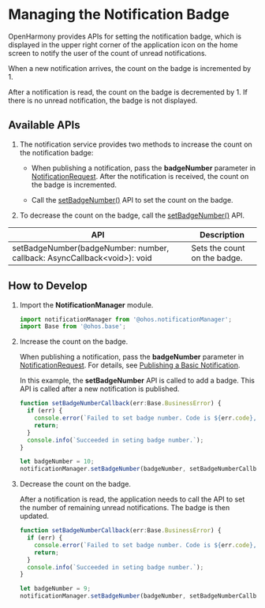 # Managing the Notification Badge

OpenHarmony provides APIs for setting the notification badge, which is displayed in the upper right corner of the application icon on the home screen to notify the user of the count of unread notifications.

When a new notification arrives, the count on the badge is incremented by 1.

After a notification is read, the count on the badge is decremented by 1. If there is no unread notification, the badge is not displayed.


## Available APIs

1. The notification service provides two methods to increase the count on the notification badge:

   - When publishing a notification, pass the **badgeNumber** parameter in [NotificationRequest](../reference/apis/js-apis-inner-notification-notificationRequest.md#notificationrequest). After the notification is received, the count on the badge is incremented.

   - Call the [setBadgeNumber()](../reference/apis/js-apis-notificationManager.md#notificationmanagersetbadgenumber10) API to set the count on the badge.

2. To decrease the count on the badge, call the [setBadgeNumber()](../reference/apis/js-apis-notificationManager.md#notificationmanagersetbadgenumber10) API.

| API| Description|
| -------- | -------- |
| setBadgeNumber(badgeNumber: number, callback: AsyncCallback\<void\>): void | Sets the count on the badge.|


## How to Develop

1. Import the **NotificationManager** module.

   ```ts
   import notificationManager from '@ohos.notificationManager';
   import Base from '@ohos.base';
   ```

2. Increase the count on the badge.

   When publishing a notification, pass the **badgeNumber** parameter in [NotificationRequest](../reference/apis/js-apis-inner-notification-notificationRequest.md#notificationrequest). For details, see [Publishing a Basic Notification](text-notification.md).
   
   In this example, the **setBadgeNumber** API is called to add a badge. This API is called after a new notification is published.
   
   ```ts
   function setBadgeNumberCallback(err:Base.BusinessError) {
     if (err) {
       console.error(`Failed to set badge number. Code is ${err.code}, message is ${err.message}`);
       return;
     }
     console.info(`Succeeded in seting badge number.`);
   }
   
   let badgeNumber = 10;
   notificationManager.setBadgeNumber(badgeNumber, setBadgeNumberCallback);
   ```

3. Decrease the count on the badge.

   After a notification is read, the application needs to call the API to set the number of remaining unread notifications. The badge is then updated.

   ```ts
   function setBadgeNumberCallback(err:Base.BusinessError) {
     if (err) {
       console.error(`Failed to set badge number. Code is ${err.code}, message is ${err.message}`);
       return;
     }
     console.info(`Succeeded in seting badge number.`);
   }
   
   let badgeNumber = 9;
   notificationManager.setBadgeNumber(badgeNumber, setBadgeNumberCallback);
   ```

   

